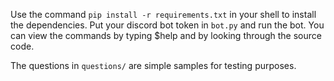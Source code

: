 Use the command `pip install -r requirements.txt` in your shell to install the dependencies.
Put your discord bot token in `bot.py` and run the bot. You can view the commands by typing $help and by looking through the source code.

The questions in `questions/` are simple samples for testing purposes.